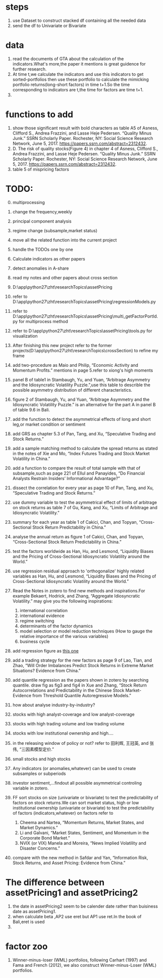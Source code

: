 
# steps
1. use Dataset to construct stacked df containing all the needed data
2. send the df to Univariate or Bivariate

# data
1. read the documents of GTA about the calculation of the indicators.What's more,the paper it mentions is great guidence for further research.
2. At time t,we calculate the indicators and use this indicators to get sorted-portfolios
    then use these portfolio to calculate the mimicking portfolio returns(long-short factors) in time t+1.So the
    time corresponding to indicators are t,the time for factors are time t+1.
3. 

# functions to add
1. show those significant result with bold characters as table A5 of Asness, Clifford S., Andrea Frazzini, and Lasse Heje Pedersen. “Quality Minus Junk.” SSRN Scholarly Paper. Rochester, NY: Social Science Research Network, June 5, 2017. https://papers.ssrn.com/abstract=2312432.
2. D. The risk of quality stocks(Figure 4) in chapter 4 of Asness, Clifford S., Andrea Frazzini, and Lasse Heje Pedersen. “Quality Minus Junk.” SSRN Scholarly Paper. Rochester, NY: Social Science Research Network, June 5, 2017. https://papers.ssrn.com/abstract=2312432.
3. table 5 of mispricing factors

# TODO:
0. multiprocessing
1. change the frequency,weekly
2. principal component analysis

0. regime change (subsample,market status)
0. move all the related function into the current project
1. handle the TODOs one by one
1. Calculate indicators as other papers
2. detect anomalies in A-share
4. read my notes and other papers about cross section
5. D:\app\python27\zht\researchTopics\assetPricing
5. refer to D:\app\python27\zht\researchTopics\assetPricing\regressionModels.py
6. refer to D:\app\python27\zht\researchTopics\assetPricing\multi_getFactorPortId.py for multiprocess method
7. refer to D:\app\python27\zht\researchTopics\assetPricing\tools.py for visualization
8. After finishing this new project refer to the former projects(D:\app\python27\zht\researchTopics\crossSection) to refine my frame
9. add two-procedure as Maio and Philip, “Economic Activity and Momentum Profits.” mentions in page 5.refer to xiong's high moments
10. panel B of table1 in Stambaugh, Yu, and Yuan, “Arbitrage Asymmetry and the Idiosyncratic Volatility Puzzle.”,use
    this table to describle the possible asymmetry distribution of different characteristics.
11. figure 2 of Stambaugh, Yu, and Yuan, “Arbitrage Asymmetry and the Idiosyncratic Volatility Puzzle.”
    is an alternative for the part A in panel B of table 9.6 in Bali.
12. add the function to detect the asymmetrical effects of long and short leg,or market condition or sentiment
13. add GRS as chapter 5.3 of Pan, Tang, and Xu, “Speculative Trading and Stock Returns.”
14. add a sample matching method to calculate the spread returns as stated in the notes of Xie and Mo, “Index Futures Trading and Stock Market Volatility in China.”
15. add a function to compare the result of total sample with that of subsample,such as page
    221 of Ellul and Panayides, “Do Financial Analysts Restrain Insiders’ Informational Advantage?”
16. dissect the correlation for every year as page 10 of Pan, Tang, and Xu, “Speculative Trading and Stock Returns.”
17. use dummy variable to test the asymmetrical effect of limits of arbitrage on stock returns as table 7 of Gu, Kang, and Xu, “Limits of Arbitrage and Idiosyncratic Volatility.”
18. summary for each year as table 1 of Cakici, Chan, and Topyan, “Cross-Sectional Stock Return Predictability in China.”
19. analyse the annual return as figure 1 of Cakici, Chan, and Topyan, “Cross-Sectional Stock Return Predictability in China.”
20. test the factors worldwide as Han, Hu, and Lesmond, “Liquidity Biases and the Pricing of Cross-Sectional Idiosyncratic Volatility around the World.”
21. use regression residual approach to 'orthogonalize' highly related variables as Han, Hu, and Lesmond, “Liquidity Biases and the Pricing of Cross-Sectional Idiosyncratic Volatility around the World.”
22. Read the Notes in zotero to find new methods and inspirations.For example Bekaert, Hodrick, and Zhang, “Aggregate Idiosyncratic Volatility.” may give you the following inspirations:
    1. international correlation
    2. international evidence
    3. regime switching
    4. determinants of the factor dynamics
    5. model selection or model reduction techniques (How to gauge the relative importance of the various variables)
    6. business cycle
23. add regression figure as [this one](https://github.com/nakulnayyar/FF3Factor/blob/master/FamaFrench3Factor.ipynb)
24. add a trading strategy for the new factors as page 9 of Lao, Tian, and Zhao, “Will Order Imbalances Predict Stock Returns in Extreme Market Situations? Evidence from China.”
25. add quantile regression as the papers shown in zotero by searching quantile.
    draw fig as fig3 and fig4 in  Xue and Zhang, “Stock Return Autocorrelations and Predictability in the Chinese Stock Market-Evidence from Threshold Quantile Autoregressive Models.”
26. how about analyse industry-by-industry?
27. stocks with high analyst-coverage and low analyst-coverage
28. stocks with high trading volume and low trading volume
29. stocks with low institutional ownership and high....
30. in the releasing window of policy or not? refer to 田利辉, 王冠英, and 张伟, “三因素模型定价.”
30. small stocks and high stocks
31. Any indicators (or anomalies,whatever) can be used to create subsamples or subperiods
32. investor sentiment,...findout all possible asymmetrical controling variable in zotero.
33. FF sort stocks on size (univariate or bivariate) to test the predictability of factors on stock returns.We can sort market status,
    high or low institutional ownership (univariate or bivariate) to test the predictability of factors (indicators,whatever) on factors
    refer to
    1. Cheema and Nartea, “Momentum Returns, Market States, and Market Dynamics.”
    2. Li and Galvani, “Market States, Sentiment, and Momentum in the Corporate Bond Market.”
    3. NVIX (or VIX) Manela and Moreira, “News Implied Volatility and Disaster Concerns.”
    
34. compare with the new method in Safdar and Yan, “Information Risk, Stock Returns, and Asset Pricing: Evidence from China.”


# The difference between assetPricing1 and assetPricing2
1. the date in assetPricing2 seem to be calender date rather than buisiness
date as assetPricing1.
2. when calculate beta ,AP2 use eret but AP1 use ret.In the book of Bali,eret is used
3.


# factor zoo
1. Winner-minus-loser (WML) portfolios, following Carhart (1997) and Fama and French (2012), we also construct Winner-minus-Loser (WML) portfolios. 

